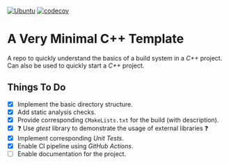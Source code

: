 [![Ubuntu](https://github.com/masaaldosey/cpp-template/actions/workflows/ubuntu.yml/badge.svg?branch=main)](https://github.com/masaaldosey/cpp-template/actions/workflows/ubuntu.yml)
[![codecov](https://codecov.io/gh/masaaldosey/cpp-template/branch/main/graph/badge.svg?token=NgWXRb0ta4)](https://codecov.io/gh/masaaldosey/cpp-template)


# A Very Minimal C++ Template

A repo to quickly understand the basics of a build system in a _C++_ project.
Can also be used to quickly start a _C++_ project.

## Things To Do

- [x] Implement the basic directory structure.
- [x] Add static analysis checks.
- [x] Provide corresponding `CMakeLists.txt` for the build (with description).
- [x] :question: Use _gtest_ library to demonstrate the usage of external libraries :question:
- [x] Implement corresponding _Unit Tests_.
- [x] Enable CI pipeline using _GitHub Actions_.
- [ ] Enable documentation for the project.
